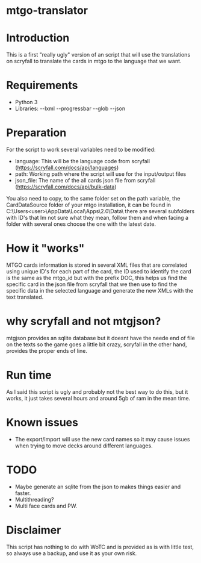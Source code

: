 # mtgo-translator
# Introduction
This is a first "really ugly" version of an script that will use the translations on scryfall to translate the cards in mtgo to the language that we want.

# Requirements
- Python 3
- Libraries:
--lxml
--progressbar
--glob
--json

# Preparation
For the script to work several variables need to be modified:
- language: This will be the language code from scryfall (https://scryfall.com/docs/api/languages)
- path: Working path where the script will use for the input/output files
- json_file: The name of the all cards json file from scryfall (https://scryfall.com/docs/api/bulk-data)

You also need to copy, to the same folder set on the path variable, the CardDataSource folder of your mtgo installation, it can be found in C:\Users\<user>\AppData\Local\Apps\2.0\Data\ there are several subfolders with ID's that Im not sure what they mean, follow them and when facing a folder with several ones choose the one with the latest date.

# How it "works"
MTGO cards information is stored in several XML files that are correlated using unique ID's for each part of the card, the ID used to identify the card is the same as the mtgo_id but with the prefix DOC, this helps us find the specific card in the json file from scryfall that we then use to find the specific data in the selected language and generate the new XMLs with the text translated.

# why scryfall and not mtgjson?
mtgjson provides an sqlite database but it doesnt have the neede end of file on the texts so the game goes a little bit crazy, scryfall in the other hand, provides the proper ends of line.

# Run time
As I said this script is ugly and probably not the best way to do this, but it works, it just takes several hours and around 5gb of ram in the mean time.

# Known issues

- The export/import will use the new card names so it may cause issues when trying to move decks around different languages.

# TODO
- Maybe generate an sqlite from the json to makes things easier and faster.
- Multithreading?
- Multi face cards and PW.

# Disclaimer
This script has nothing to do with WoTC and is provided as is with little test, so always use a backup, and use it as your own risk.
